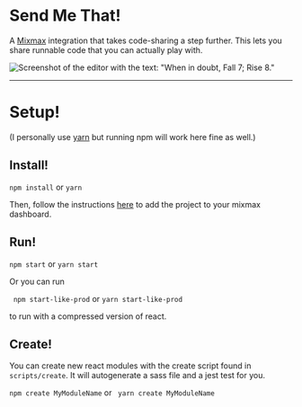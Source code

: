 # Send Me That!

A [Mixmax](http://developer.mixmax.com/docs/getting-started) integration that takes code-sharing a step further. This lets you share
runnable code that you can actually play with.

![Screenshot of the editor with the text: "When in doubt, Fall 7; Rise 8."](http://i.imgur.com/ZdYwF3Y.png)

---

# Setup!

(I personally use [yarn](https://github.com/yarnpkg/yarn) but
running npm will work here fine as well.)

## Install!

``` npm install ``` or ```yarn```

Then, follow the instructions [here](http://developer.mixmax.com/docs/getting-started) to add the project to your mixmax dashboard.

## Run!

``` npm start ``` or ```yarn start```

Or you can run

``` npm start-like-prod``` or ``` yarn start-like-prod ```

to run with a compressed version of react.

## Create!
You can create new react modules with the create script found in
`scripts/create`. It will autogenerate a sass file and a jest
test for you.

``` npm create MyModuleName ``` or ``` yarn create MyModuleName```
